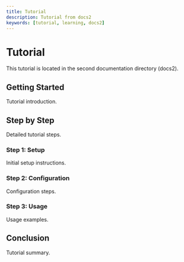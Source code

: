 ```yaml
---
title: Tutorial
description: Tutorial from docs2
keywords: [tutorial, learning, docs2]
---
```


# Tutorial

This tutorial is located in the second documentation directory (docs2).

## Getting Started

Tutorial introduction.

## Step by Step

Detailed tutorial steps.

### Step 1: Setup

Initial setup instructions.

### Step 2: Configuration

Configuration steps.

### Step 3: Usage

Usage examples.

## Conclusion

Tutorial summary.